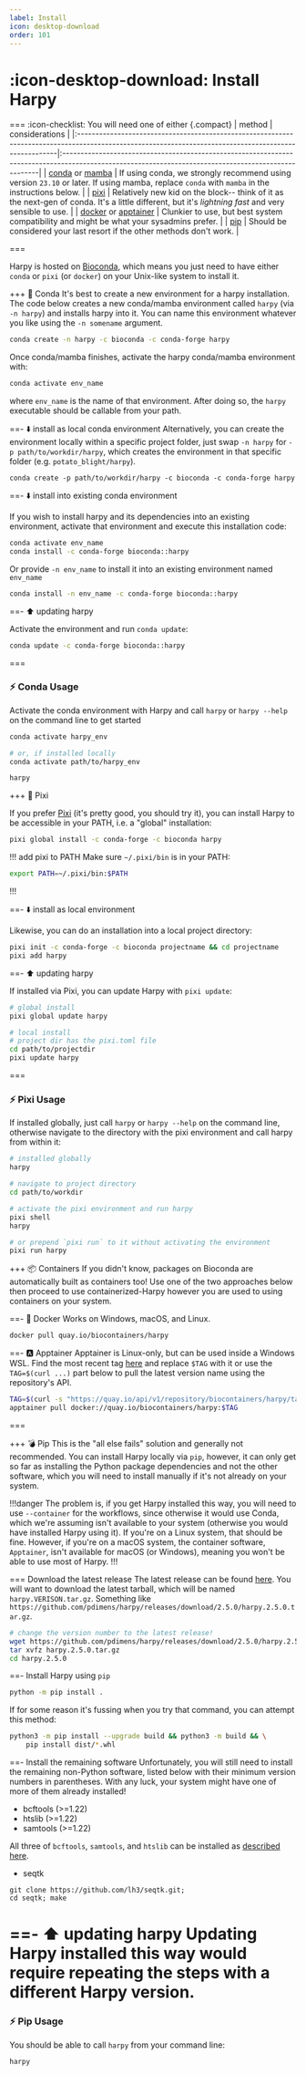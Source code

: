 ```yaml
---
label: Install
icon: desktop-download
order: 101
---
```


# :icon-desktop-download: Install Harpy
=== :icon-checklist: You will need one of either
{.compact}
| method                                                                                                                                                | considerations                                                                                                                                       |
|:------------------------------------------------------------------------------------------------------------------------------------------------------|:-----------------------------------------------------------------------------------------------------------------------------------------------------|
| [conda](https://conda.io/projects/conda/en/latest/user-guide/install/index.html) or [mamba](https://mamba.readthedocs.io/en/latest/installation.html) | If using conda, we strongly recommend using version `23.10` or later. If using mamba, replace `conda` with `mamba` in the instructions below.        |
| [pixi](https://prefix.dev/blog/pixi_a_fast_conda_alternative)                                                                                         | Relatively new kid on the block-- think of it as the next-gen of conda. It's a little different, but it's _lightning fast_ and very sensible to use. |
| [docker](https://docs.docker.com/engine/install/) or [apptainer](https://apptainer.org/docs/user/latest/quick_start.html#installation)                | Clunkier to use, but best system compatibility and might be what your sysadmins prefer.                                                              |
| [pip](https://python.land/virtual-environments/installing-packages-with-pip)                                                                          | Should be considered your last resort if the other methods don't work.                                                                               |

===

Harpy is hosted on [Bioconda](https://anaconda.org/bioconda/harpy), which means you just need to have either  `conda` or `pixi` (or `docker`) on your Unix-like 
system to install it.

+++ 🐍 Conda
It's best to create a new environment for a harpy installation. The code below creates a new conda/mamba environment called `harpy` (via `-n harpy`) and installs harpy into it. You can name this environment whatever you like using the `-n somename` argument. 
```bash
conda create -n harpy -c bioconda -c conda-forge harpy
```

Once conda/mamba finishes, activate the harpy conda/mamba environment with:
```bash
conda activate env_name
```
where `env_name` is the name of that environment. After doing so, the `harpy` executable should be callable from your path.

==- ⬇️ install as local conda environment
Alternatively, you can create the environment locally within a specific project folder, just swap `-n harpy` for
`-p path/to/workdir/harpy`, which creates the environment in that specific folder (e.g. `potato_blight/harpy`).
```
conda create -p path/to/workdir/harpy -c bioconda -c conda-forge harpy
```
==- ⬇️ install into existing conda environment
 
If you wish to install harpy and its dependencies into an existing environment, activate that environment and execute this installation code:
```bash
conda activate env_name
conda install -c conda-forge bioconda::harpy
```
Or provide `-n env_name` to install it into an existing environment named `env_name`
```bash
conda install -n env_name -c conda-forge bioconda::harpy
```
==- ⬆️ updating harpy

Activate the environment and run `conda update`:

```bash
conda update -c conda-forge bioconda::harpy
```
===

### ⚡ Conda Usage
Activate the conda environment with Harpy and call `harpy` or `harpy --help` on the command line to get started
```bash activate the environment
conda activate harpy_env

# or, if installed locally
conda activate path/to/harpy_env
```

```bash call harpy
harpy
```

+++ 🌟 Pixi

If you prefer [Pixi](https://pixi.sh/latest/) (it's pretty good, you should try it), you can
install Harpy to be accessible in your PATH, i.e. a "global" installation:

```bash
pixi global install -c conda-forge -c bioconda harpy
```
!!! add pixi to PATH
Make sure `~/.pixi/bin` is in your PATH:
```bash ~/.zshrc or ~/.bashrc (or equivalent) 
export PATH=~/.pixi/bin:$PATH
```
!!!

==- ⬇️ install as local environment

Likewise, you can do an installation into a local project directory:

```bash
pixi init -c conda-forge -c bioconda projectname && cd projectname
pixi add harpy
```

==- ⬆️ updating harpy

If installed via Pixi, you can update Harpy with `pixi update`:
```bash
# global install
pixi global update harpy

# local install
# project dir has the pixi.toml file
cd path/to/projectdir
pixi update harpy
```
===

### ⚡ Pixi Usage
If installed globally, just call `harpy` or `harpy --help` on the command line, otherwise navigate to the directory with the pixi environment and call harpy from within it:
```bash call harpy if installed globally
# installed globally
harpy
```
```bash call harpy if installed locally
# navigate to project directory
cd path/to/workdir

# activate the pixi environment and run harpy
pixi shell
harpy

# or prepend `pixi run` to it without activating the environment
pixi run harpy
```

+++ 📦 Containers
If you didn't know, packages on Bioconda are automatically built as containers too!
Use one of the two approaches below then proceed to use containerized-Harpy however
you are used to using containers on your system.

==- 🐳 Docker
Works on Windows, macOS, and Linux.
```bash
docker pull quay.io/biocontainers/harpy
```

==- 🅰️ Apptainer
Apptainer is Linux-only, but can be used inside a Windows WSL. Find the most recent tag [here](https://quay.io/repository/biocontainers/harpy?tab=tags) and replace `$TAG` with it or use the `TAG=$(curl ...)` part below to pull the latest version name using the repository's API.
```bash
TAG=$(curl -s "https://quay.io/api/v1/repository/biocontainers/harpy/tag/" | cut -d'"' -f6)
apptainer pull docker://quay.io/biocontainers/harpy:$TAG
```
===

+++ 💣 Pip
This is the "all else fails" solution and generally not recommended. You can install Harpy locally via `pip`, however, it can
only get so far as installing the Python package dependencies and not the other software, which you will need to install manually
if it's not already on your system.

!!!danger
The problem is, if you get Harpy installed this way, you will need to use `--container` for the workflows, since otherwise
it would use Conda, which we're assuming isn't available to your system (otherwise you would have installed Harpy using it).
If you're on a Linux system, that should be fine. However, if you're on a macOS system, the container software, `Apptainer`, isn't available
for macOS (or Windows), meaning you won't be able to use most of Harpy.
!!!

=== Download the latest release
The latest release can be found [here](https://github.com/pdimens/harpy/releases/latest). You will want to download the latest
tarball, which will be named `harpy.VERISON.tar.gz`. Something like `https://github.com/pdimens/harpy/releases/download/2.5.0/harpy.2.5.0.tar.gz`.

```bash
# change the version number to the latest release!
wget https://github.com/pdimens/harpy/releases/download/2.5.0/harpy.2.5.0.tar.gz
tar xvfz harpy.2.5.0.tar.gz
cd harpy.2.5.0
```

==- Install Harpy using `pip`
```bash
python -m pip install .
```

If for some reason it's fussing when you try that command, you can attempt this method:
```bash
python3 -m pip install --upgrade build && python3 -m build && \
    pip install dist/*.whl
```

==- Install the remaining software
Unfortunately, you will still need to install the remaining non-Python software, listed below with their minimum version numbers in
parentheses. With any luck, your system might have one of more of them already installed! 
- bcftools (>=1.22)
- htslib (>=1.22)
- samtools (>=1.22)

All three of `bcftools`, `samtools`, and `htslib` can be installed as [described here](https://www.htslib.org/download/).

- seqtk
```
git clone https://github.com/lh3/seqtk.git;
cd seqtk; make
```

==- ⬆️ updating harpy
Updating Harpy installed this way would require repeating the steps with a different Harpy version.
===

### ⚡ Pip Usage
You should be able to call `harpy` from your command line:
```bash
harpy
```
